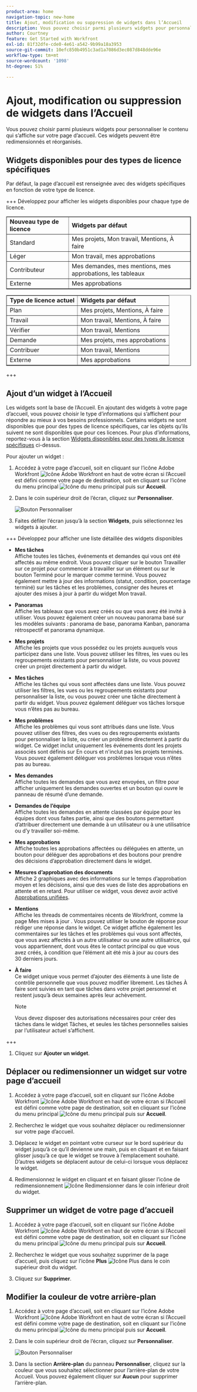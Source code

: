 ```yaml
---
product-area: home
navigation-topic: new-home
title: Ajout, modification ou suppression de widgets dans l’Accueil
description: Vous pouvez choisir parmi plusieurs widgets pour personnaliser le contenu qui s’affiche sur votre page d’accueil. Ces widgets peuvent être redimensionnés et réorganisés.
author: Courtney
feature: Get Started with Workfront
exl-id: 81f32dfe-cde0-4e61-a542-9b99a18a3953
source-git-commit: 10efc850b4951c3ad1a7086d3ec087d848dde96e
workflow-type: tm+mt
source-wordcount: '1098'
ht-degree: 51%

---
```



# Ajout, modification ou suppression de widgets dans l’Accueil

<!-- Audited: 4/2025 -->

Vous pouvez choisir parmi plusieurs widgets pour personnaliser le contenu qui s’affiche sur votre page d’accueil. Ces widgets peuvent être redimensionnés et réorganisés.

## Widgets disponibles pour des types de licence spécifiques

Par défaut, la page d’accueil est renseignée avec des widgets spécifiques en fonction de votre type de licence.

+++ Développez pour afficher les widgets disponibles pour chaque type de licence.

<table border="1" class="inlineTable">
    <tr>
        <td><b>Nouveau type de licence</b></td>
        <td><b>Widgets par défaut</b></td>
    </tr>
    <tr>
        <td>Standard</td>
        <td>Mes projets, Mon travail, Mentions, À faire</td>
    </tr>
    <tr>
        <td>Léger</td>
        <td>Mon travail, mes approbations</td>
    </tr>
    <tr>
        <td>Contributeur</td>
        <td>Mes demandes, mes mentions, mes approbations, les tableaux</td>
    </tr>
    <tr>
        <td>Externe</td>
        <td>Mes approbations</td>
    </tr>
</table>

<table border="1" class="inlineTable">
    <tr>
        <td><b>Type de licence actuel</b></td>
        <td><b>Widgets par défaut</b></td>
    </tr>
    <tr>
        <td>Plan</td>
        <td>Mes projets, Mentions, À faire</td>
    </tr>
    <tr>
        <td>Travail</td>
        <td>Mon travail, Mentions, À faire</td>
    </tr>
    <tr>
        <td>Vérifier</td>
        <td>Mon travail, Mentions</td>
    </tr>
    <tr>
        <td>Demande</td>
        <td>Mes projets, mes approbations</td>
    </tr>
    <tr>
        <td>Contribuer</td>
        <td>Mon travail, Mentions</td>
    </tr>
    <tr>
        <td>Externe</td>
        <td>Mes approbations</td>
    </tr>
</table>

+++

## Ajout d’un widget à l’Accueil

Les widgets sont la base de l’Accueil. En ajoutant des widgets à votre page d’accueil, vous pouvez choisir le type d’informations qui s’affichent pour répondre au mieux à vos besoins professionnels. Certains widgets ne sont disponibles que pour des types de licence spécifiques, car les objets qu’ils suivent ne sont disponibles que pour ces licences. Pour plus d’informations, reportez-vous à la section [Widgets disponibles pour des types de licence spécifiques](#widgets-available-for-specific-license-types) ci-dessus.

Pour ajouter un widget :

1. Accédez à votre page d’accueil, soit en cliquant sur l’icône Adobe Workfront ![Icône Adobe Workfront](assets/home-icon-30x29.png) en haut de votre écran si l’Accueil est défini comme votre page de destination, soit en cliquant sur l’icône du menu principal ![Icône du menu principal](assets/main-menu-icon.png) puis sur **Accueil**.

1. Dans le coin supérieur droit de l’écran, cliquez sur **Personnaliser**.

   ![Bouton Personnaliser](assets/customize-button.png)
1. Faites défiler l’écran jusqu’à la section **Widgets**, puis sélectionnez les widgets à ajouter.

+++ Développez pour afficher une liste détaillée des widgets disponibles

   * **Mes tâches**\
       Affiche toutes les tâches, événements et demandes qui vous ont été affectés au même endroit. Vous pouvez cliquer sur le bouton Travailler sur ce projet pour commencer à travailler sur un élément ou sur le bouton Terminé pour le marquer comme terminé. Vous pouvez également mettre à jour des informations (statut, condition, pourcentage terminé) sur les tâches et les problèmes, consigner des heures et ajouter des mises à jour à partir du widget Mon travail.

   * **Panoramas**\
       Affiche les tableaux que vous avez créés ou que vous avez été invité à utiliser. Vous pouvez également créer un nouveau panorama basé sur les modèles suivants : panorama de base, panorama Kanban, panorama rétrospectif et panorama dynamique.

   * **Mes projets**\
       Affiche les projets que vous possédez ou les projets auxquels vous participez dans une liste. Vous pouvez utiliser les filtres, les vues ou les regroupements existants pour personnaliser la liste, ou vous pouvez créer un projet directement à partir du widget.

   * **Mes tâches**\
       Affiche les tâches qui vous sont affectées dans une liste. Vous pouvez utiliser les filtres, les vues ou les regroupements existants pour personnaliser la liste, ou vous pouvez créer une tâche directement à partir du widget. Vous pouvez également déléguer vos tâches lorsque vous n’êtes pas au bureau.

   * **Mes problèmes**\
       Affiche les problèmes qui vous sont attribués dans une liste. Vous pouvez utiliser des filtres, des vues ou des regroupements existants pour personnaliser la liste, ou créer un problème directement à partir du widget. Ce widget inclut uniquement les événements dont les projets associés sont définis sur En cours et n&#39;inclut pas les projets terminés. Vous pouvez également déléguer vos problèmes lorsque vous n’êtes pas au bureau.

   * **Mes demandes**\
       Affiche toutes les demandes que vous avez envoyées, un filtre pour afficher uniquement les demandes ouvertes et un bouton qui ouvre le panneau de résumé d’une demande.

   * **Demandes de l’équipe**\
       Affiche toutes les demandes en attente classées par équipe pour les équipes dont vous faites partie, ainsi que des boutons permettant d’attribuer directement une demande à un utilisateur ou à une utilisatrice ou d’y travailler soi-même.

   * **Mes approbations**\
       Affiche toutes les approbations affectées ou déléguées en attente, un bouton pour déléguer des approbations et des boutons pour prendre des décisions d’approbation directement dans le widget.

   * **Mesures d’approbation des documents**\
           Affiche 2 graphiques avec des informations sur le temps d’approbation moyen et les décisions, ainsi que des vues de liste des approbations en attente et en retard. Pour utiliser ce widget, vous devez avoir activé [Approbations unifiées](/help/quicksilver/review-and-approve-work/document-reviews-and-approvals/document-approvals-overview.md).

   * **Mentions**\
       Affiche les threads de commentaires récents de Workfront, comme la page Mes mises à jour . Vous pouvez utiliser le bouton de réponse pour rédiger une réponse dans le widget. Ce widget affiche également les commentaires sur les tâches et les problèmes qui vous sont affectés, que vous avez affectés à un autre utilisateur ou une autre utilisatrice, qui vous appartiennent, dont vous êtes le contact principal ou que vous avez créés, à condition que l’élément ait été mis à jour au cours des 30 derniers jours.

   * **À faire**\
       Ce widget unique vous permet d’ajouter des éléments à une liste de contrôle personnelle que vous pouvez modifier librement. Les tâches À faire sont suivies en tant que tâches dans votre projet personnel et restent jusqu’à deux semaines après leur achèvement.

     >[!NOTE]
     >
     >Vous devez disposer des autorisations nécessaires pour créer des tâches dans le widget Tâches, et seules les tâches personnelles saisies par l’utilisateur actuel s’affichent.

+++

1. Cliquez sur **Ajouter un widget**.


## Déplacer ou redimensionner un widget sur votre page d’accueil

1. Accédez à votre page d’accueil, soit en cliquant sur l’icône Adobe Workfront ![Icône Adobe Workfront](assets/home-icon-30x29.png) en haut de votre écran si l’Accueil est défini comme votre page de destination, soit en cliquant sur l’icône du menu principal ![Icône du menu principal](assets/main-menu-icon.png) puis sur **Accueil**.

1. Recherchez le widget que vous souhaitez déplacer ou redimensionner sur votre page d’accueil.

1. Déplacez le widget en pointant votre curseur sur le bord supérieur du widget jusqu’à ce qu’il devienne une main, puis en cliquant et en faisant glisser jusqu’à ce que le widget se trouve à l’emplacement souhaité. D’autres widgets se déplacent autour de celui-ci lorsque vous déplacez le widget.

1. Redimensionnez le widget en cliquant et en faisant glisser l’icône de redimensionnement ![Icône Redimensionner](assets/resize-icon.png) dans le coin inférieur droit du widget.

## Supprimer un widget de votre page d’accueil

1. Accédez à votre page d’accueil, soit en cliquant sur l’icône Adobe Workfront ![Icône Adobe Workfront](assets/home-icon-30x29.png) en haut de votre écran si l’Accueil est défini comme votre page de destination, soit en cliquant sur l’icône du menu principal ![Icône du menu principal](assets/main-menu-icon.png) puis sur **Accueil**.

1. Recherchez le widget que vous souhaitez supprimer de la page d’accueil, puis cliquez sur l’icône **Plus** ![Icône Plus](assets/more-icon.png) dans le coin supérieur droit du widget.

1. Cliquez sur **Supprimer**.


## Modifier la couleur de votre arrière-plan

1. Accédez à votre page d’accueil, soit en cliquant sur l’icône Adobe Workfront ![Icône Adobe Workfront](assets/home-icon-30x29.png) en haut de votre écran si l’Accueil est défini comme votre page de destination, soit en cliquant sur l’icône du menu principal ![Icône du menu principal](assets/main-menu-icon.png) puis sur **Accueil**.

1. Dans le coin supérieur droit de l’écran, cliquez sur **Personnaliser**.

   ![Bouton Personnaliser](assets/customize-button.png)

1. Dans la section **Arrière-plan** du panneau **Personnaliser**, cliquez sur la couleur que vous souhaitez sélectionner pour l’arrière-plan de votre Accueil. Vous pouvez également cliquer sur **Aucun** pour supprimer l’arrière-plan.
